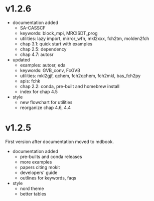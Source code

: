 # v1.2.6
* documentation added
  - SA-CASSCF
  - keywords: block_mpi, MRCISDT_prog
  - utilities: lazy import, mirror_wfn, mkl2xxx, fch2tm, molden2fch
  - chap 3.1: quick start with examples
  - chap 2.5: dependency
  - chap 4.7: autosr
* updated
  - examples: autosr, eda
  - keywords: GVB_conv, FcGVB
  - utilities: mkl2gjf, qchem, fch2qchem, fch2mkl, bas_fch2py
  - apis: fchk
  - chap 2.2: conda, pre-built and homebrew install
  - index for chap 4.5
* style
  - new flowchart for utilities
  - reorganize chap 4.6, 4.4

# v1.2.5
First version after documentation moved to mdbook.

* documentation added
  - pre-builts and conda releases
  - more examples
  - papers citing mokit
  - developers' guide
  - outlines for keywords, faqs
* style
  - nord theme
  - better tables
